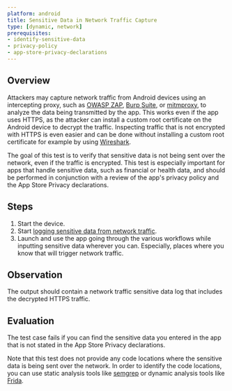 ```yaml
---
platform: android
title: Sensitive Data in Network Traffic Capture
type: [dynamic, network]
prerequisites:
- identify-sensitive-data
- privacy-policy
- app-store-privacy-declarations
---
```


## Overview

Attackers may capture network traffic from Android devices using an intercepting proxy, such as [OWASP ZAP](https://www.zaproxy.org/), [Burp Suite](https://portswigger.net/burp), or [mitmproxy](https://mitmproxy.org/), to analyze the data being transmitted by the app. This works even if the app uses HTTPS, as the attacker can install a custom root certificate on the Android device to decrypt the traffic. Inspecting traffic that is not encrypted with HTTPS is even easier and can be done without installing a custom root certificate for example by using [Wireshark](https://www.wireshark.org/).

The goal of this test is to verify that sensitive data is not being sent over the network, even if the traffic is encrypted. This test is especially important for apps that handle sensitive data, such as financial or health data, and should be performed in conjunction with a review of the app's privacy policy and the App Store Privacy declarations.

## Steps

1. Start the device.
2. Start [logging sensitive data from network traffic](../../../../../techniques/android/MASTG-TECH-0100.md).
3. Launch and use the app going through the various workflows while inputting sensitive data wherever you can. Especially, places where you know that will trigger network traffic.

## Observation

The output should contain a network traffic sensitive data log that includes the decrypted HTTPS traffic.

## Evaluation

The test case fails if you can find the sensitive data you entered in the app that is not stated in the App Store Privacy declarations.

Note that this test does not provide any code locations where the sensitive data is being sent over the network. In order to identify the code locations, you can use static analysis tools like [semgrep](https://semgrep.dev/) or dynamic analysis tools like [Frida](https://frida.re/).
